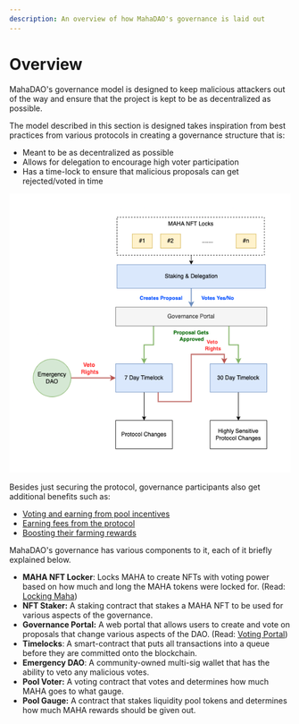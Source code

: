 ```yaml
---
description: An overview of how MahaDAO's governance is laid out
---
```


# Overview

MahaDAO's governance model is designed to keep malicious attackers out of the way and ensure that the project is kept to be as decentralized as possible.

The model described in this section is designed takes inspiration from best practices from various protocols in creating a governance structure that is:

* Meant to be as decentralized as possible
* Allows for delegation to encourage high voter participation
* Has a time-lock to ensure that malicious proposals can get rejected/voted in time

![Security model of MahaDAO's governance](<../.gitbook/assets/image (16) (1).png>)

Besides just securing the protocol, governance participants also get additional benefits such as:

* [Voting and earning from pool incentives](pool-incentives/)
* [Earning fees from the protocol](earning-fees.md)
* [Boosting their farming rewards](pool-incentives/boosting-pool-incentives.md)

MahaDAO's governance has various components to it, each of it briefly explained below.

* **MAHA NFT Locker**: Locks MAHA to create NFTs with voting power based on how much and long the MAHA tokens were locked for. (Read: [Locking Maha](locking-mechanism/))
* **NFT Staker:** A staking contract that stakes a MAHA NFT to be used for various aspects of the governance.
* **Governance Portal:** A web portal that allows users to create and vote on proposals that change various aspects of the DAO. (Read: [Voting Portal](voting-portal.md))
* **Timelocks**: A smart-contract that puts all transactions into a queue before they are committed onto the blockchain.
* **Emergency DAO**: A community-owned multi-sig wallet that has the ability to veto any malicious votes.
* **Pool Voter:** A voting contract that votes and determines how much MAHA goes to what gauge.
* **Pool Gauge:** A contract that stakes liquidity pool tokens and determines how much MAHA rewards should be given out.
